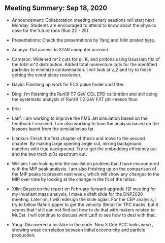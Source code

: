 Meeting Summary: Sep 18, 2020
-------------------------------------

- Announcement: Collaboration meeting plenary sessions will start next Monday. Students are encouraged to attend to know about the physics case for the future runs (Run 22 - 25).

- Presentations: Check the presentations by Yang and Xilin posted [here](https://drive.google.com/drive/folders/1s_-kXco6ufmIRqGAHlmB1T_ajYiARUKg).

- Ananya: Got access to STAR computer account

- Cameron: Widened m^2 cuts for pi, K, and protons using Gaussian fits of the total m^2 distribution. Added total momentum cuts for the identified particles to minimize contamination. I will look at v_2 and try to finish getting the event plane resolution.

- David: Finishing up work for FCS pulse finder and fitter.

- Ding: I’m finishing the Run19 7.7 GeV COL EPD calibration and still doing the systematic analysis of Run18 7.2 GeV FXT phi-meson flow.

- Erik:

- Latif: I am working to improve the FMS Jet simulation based on the feedback I received. I am also working to tune the analysis based on the lessons learnt from the simulation so far.

- Liankun: Finish the first chapter of thesis and move to the second chapter. By making large opening angle cut, mixing background matches with true background. Try to get the embedding efficiency out and the two track pi0s spectrum out. 

- William: I am looking into the oscillation problem that I have encountered with the MIP peak analysis. I am also finishing up on the comparison of the MIP peaks to present next week, which will show any changes to the MIP over time by looking at the change in the fit of the ratios.

- Xilin: Based on the report on February forward upgrade f2f meeting for my invariant mass analysis, I make a draft slide for the DNP2020 meeting. Later on, I will redesign the slide again. For the CEP analysis, I try to follow Rafal’s paper to get the velocity (Beta) for TPC tracks, but it seems that I still can not find out how to do that with makers related to MuDst. I will continue to discuss with Latif to see how to deal with that.

- Yang: Discovered a mistake in the code. Now 3 GeV PCC looks weak, showing weak correlation between initial eccentricity and particle production.


